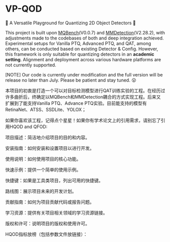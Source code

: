 # VP-QOD
:dizzy: A Versatile Playground for Quantizing 2D Object Detectors :dizzy:

This project is built upon [MQBench](https://github.com/ModelTC/MQBench)(V0.0.7) and [MMDetection](https://github.com/open-mmlab/mmdetection/tree/2.x)(V2.28.2), with adjustments made to the codebases of both and deep integration achieved. Experimental setups for Vanilla PTQ, Advanced PTQ, and QAT, among others, can be conducted based on existing Detector & Config. However, this framework is only suitable for quantizing detectors in an **academic setting**. Alignment and deployment across various hardware platforms are not currently supported.


[NOTE] Our code is currently under modification and the full version will be release no later than July. Please be patient and stay tuned. :astonished:

本项目的初衷是打造一个可以对目标检测模型进行QAT训练实验的工程。在经历过许多曲折后，终确定以MQBench和MMDetection耦合的方式实现工程。后来又扩展到了能支持Vanilla PTQ、Advance PTQ实验。目前能支持的模型有RetinaNet、ATSS、SSDLite、YOLOX；


如果你喜欢该工程，记得点个星星！如果你有学术论文上的引用需求，请别忘了引用HQOD and QFOD:


项目描述：简洁地介绍项目的目的和内容。

安装指南：如何安装和设置项目以进行开发。

使用说明：如何使用项目的核心功能。

快速示例：提供一个简单的使用示例。

快捷键：如果是工具类项目，列出可用的快捷键。

路线图：展示项目未来的开发计划。

贡献指南：如何为项目贡献代码或报告问题。

学习资源：提供有关项目相关领域的学习资源链接。

版权和许可：说明项目的版权和使用许可。


HQOD指标放榜（包括参数文件放链接）：
